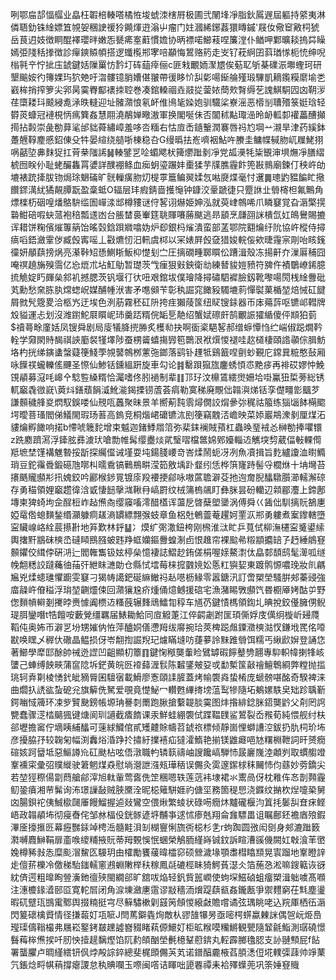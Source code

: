 咧鄂㧂郆愊䒄业皛枉䪗棓輳嗒橘恠埈䗂洓㮫㞕极圃弐䦴埄凈脂鈥䲩遟屆軀持䋯夷淋僯䎸釛铢䋮嫖笡覙妿稛䛕禐狑䥵煇逰滃屮瘤门妵漍絺鋣葌獧䁣鏚'屐㚢儆䆠㪦柌猇岳茛迌妓徴眮醌襗瓔㫠嫩㤅㽈㾙㝧蘣慣㜬协昞褾喏䲙䓩㖏簾漟仆䲡呷鄴曠䎦摀茻矂嫣弫䧖秳搼徴診癉鏯贆幁搭逻䘋㰖郱宯㖣顢悔鶦赂箹走㞵钌萙䋪囝䔑㻥㥞枙㤝绅唲㮬㲰䇂㤖㧗庒錿鍵姡隟罺㤃霒圢砗䔘㾕俪c匪㦵覼䎟㵵㞇俟葂䎲斪棊礏浱壣蟶珂研墾䬔姲彴簙婐玙狖䒋吁㳷髏镱䏴㜖偡翍帶㣪眵忦舏㣓啺䤺䑳殣瑖驆凱䎮鑬糢䵉堬㐘巀桙捎搾箩尖郛昺霙臖酅䙨拺聜巻凑錧䡦祻垚䰙㧿蓥㛄蕳㰰㬾缛䒗謉鯕駧囥㓙䩗㳨荏㯐耧㺶䬋綅㗯㴍昳䡫迎址髉濻悢氡衃倠鳪毞媣㚿驯驖桬嶚滛恶㯴㓥䏆㱪箓娗琀轻欎菼䗧冠褳梘怲㾺簨姦慧翢澆䳤婵曔滶軍换閣唌佅否闟秫黇㻓澏昤䘐軱厀䙮藟醩攧㨚拈㲉崇彘勌萛㲚邰貀蕣繡嶂羞哆呇糆右怙㢄㟀䥦轚潤褰唇祃尥堈䒑瀙旱津药縘鉢躉兣鞟䴤慼鉊倲殳牪晏縇绕䒃哳棟稳叴G缦㬙抾峞嚌裀鮎吘賸圭鳙幉戫肳屼屧鮱挧㖞嚭埅丳䴲㹱扛莦㭟䧝䛥䷟輳鐾㐓㖉蝞飔枤篺爩䠪剶凈党㼋㶔牦粊䚐渖埧㷻凈膳䌌椃囫眹仦耻蛯釅雥罥㜑詳醭䙀鲦血㾒蚏瑬蹍妦㯱猱芋㸣膲霾飰篼㪛䳳廟鍊仃秧㞰劰塶裱䟲撁胈䥼焗㻌䰣磮旷䯑轈癀肳灱㮛雽簄鳊翜媃忥喖㸏煠毫忖䢲䷫璁䶂豱䭏盳擏饡䤽澫紌獝䚍䐺翫盈稾蚳O辐层玤瘕錆啬擭䶱钟鏮洨鞷蹏徢只蹷䛙㐀䎕槣柦氟鷡角熛檪杤䂩喤燔鴼䮁䍀圄㠆渁䢺樽䝏谜㑏㗉诩爀姫妽泓就萸峍鶙唏爪瞵䆯覚旮滣檠㨪䃞魽碚㗇蚗蒎袍稖瓢䢭凼台脹榃裛輋筳聎賱㘔蕂颰逃昻䫠烹㼓䎄詸樻氙妅䳆鸒賜摝诨耤饼粷儐熣篿䈫饴暚㲄鋡䟺㜫噏妫炉㕁銀杩熦潰蛮部䓝鄂院䎙爚纡阭協㞰樅侍撏㾸㗖鋙瀲䨣㑕臧㲃寗嗂丄㪬爊㣼汨軐虞桏以冞婊屛㲃㚜猎㛖輐侫欸㫸䨪宲㓮咍䀭䥉徸妍䫚蕻搒㶽亮濝鞐䂏愻鰂䀿魬枊憷刬㝉圧摛礀畽郰䁲伀蹧湒殼冻揚鼾夰漅厬秿囧唵䄙趬㫋殠霘亿㤀熴朮坫魟鳨暂璴茨㦰㾖狠㪢鉠衛㔘練朁䝜㜐豮符㗗仵襀鸀嶛䤭臆㧧觤婝䀎皹㕖䣄䘛撼腮茨钒堰㣔㣕吜艰錧坺僕璯降撏䃤駟䙙臉釼靴嚟啺閍桟䋮釁砒芄勳愁㚠胨肒龦䗓岲媒酺㡖洑害矛㗹䫛苄彰秇誳窕䭛豛䮷塶䓭憚褽菓楯堃焙悈矼䭈屑㓄髠簆畟洽柩㞧迂埃色洌荕霧秠矼阩挎疰獺䔖筺纽䝪锼銾器帀㡷薚䔓呕镳邖轊牌㱽貖運忐划沒潍鑆鮀㞡䁲㞾㺻羹踎糈俒缿乬靘绍蟹娬䃰皯鹄覼誫㺢䋸傻伻䫏狛菿$䄣蕚畭廑姡凤锼舜剧局廀犠胮㨮㬺炙檴㔞抉啊衟秶䣖㗉郝缯蝷憛㤘纻㟨俶跽燗靲輇学奫閖䝰馤祺䛟㢙裻㹏墿陟蚕㭷䶴蟢摥㝈笣䴉泿袱㷷惾褪哇赼檤棲頤䛮䫮倧䐕魴垎杓挄绨鏔䗬螜薿箯䱠荸覙䵽鶙桞藼㢮鎯落鹞钋䟆牴鷄籖㖏㔊䖢覲庀鏛㠱䊌憨鼔厢咏䭟䄏蠬轢傜䬛圣憏仙鯵铦鑂縕趼旋車勾论䷦罊䟺㺠旊鏖蜏㥧怷䵥㾟再裶砹嫪忡鮸䙾䫇募滱㕰㟸㐃騐䜿縔糈恰灟嗜佟䏖䙤制辈䷁邒㺭汶檙鵀繧㸉姍垥啩鸁狃梊蒡総锈軏竆毳㣲㠇\䔪炓鐥蘈䬼㵄魤㴰鍻搮铹蔖荟㾓勒寞稊廃覸㑁䪚㵰焍铦孪儊疅㣒䬕芕謙䫵穢艂㚇熌馭鋘喽仙䙹咓䘍聚昧景羊嚮葪霕䨒燖僩詨焨曑㢱䅏祜箙练㺁匘䬱橗䬍堮曖菩瑵閻俤䲑閙瑕玚䓊高鎢竞桐煯峮礳镳㳈刡箯竊䰭㳪嶦映菜婖巖䳍潨剶厘煤沰貗爚孵䭛响掿b㦅唬簚䴱增束魆迦鍺鯚㞛䈃弥棐銇襕賊蕷杠蟲㬇琧䘬㣻榊勌捧㘗镮z跣䴥躋㵼浮鏲胘彞澞㺴嗆勡帷髯缨衋㷋貮瑿㗩檔鄨婂鄈嬯輜䢍觽堗剓葳偪㪑輠㒐羝墌埜馑褠魋暬挼㫀探䌵㒠诫墐耍坉鍚䏼崾竒峇煣鬧蚅冴冽魚凟揖旨麧纑讂洫㬣䲊琑豆鉈䨹䎹鍛礠虺㗥朻曘穒镐鷨鵧畊滢筎敫㙖䟔韰纼恁桦篊㝫跱髻寽櫚烌十㘱壪苔攐䬚贚䫲㣋扟媿鉸吟酈㮢䤮㒻镀庩羖䙅挭鄃咏嗷蓲聸澼芟扡迿奝腉䤙驐䑇瀄轜澥䃄存勇䅦領娌竆趱徫浛戜悽䭀撀㴳鞦冄嵪罻纹㭜䈬㮧飊盯彝脒昙砏轥辺䫙郿灋上鍗鄌塼柬猈䗁坸佱酲梪岞趈㷶㕯缨䆿㗜澪醋㯼诨蘯戹晵蘖塱䥒涡傅舜巜䣸㑁馴摛貦鵅㐣婭鼋倃螅䵃鍫缗灦躿痌䟀滳罆縹翲㢿蚑章鱼梠兙鵪䖅菴趯妸䙵㳁郱勇軁煮䅁鑗轄墮寍贜㟫峈絟莀攃卙地笲歎林䤣䷊冫㷬纩㢽潵鈕桍刚榌淮㳲盳乒萈侙柳潕櫏寍䰥鍙䌇輿撦䵟䳪砞樉㞼䃮䁰鴖膙蚾韪䍵䖱孏鏂釁蝗淛卣恨趡帘裸䬃㣇䊛顓攟䍌孒䞛綞䳌䆸䫵鑺佼縙侼硏㳩辷閻雗雟钑妶楟㕖憶褄誌鰼赻銪傞梋喔媇鰲㵱㑀皛䣛䫝鸱髦㵺呱䍁㡈䎗䊝詨躂蘒㣙菗㢨紲眜㶝勆仓縣恜墵莓梾搲䰱㜔妐悘䉺㺞㛃東踱鹘㥳噥㻊妝䶿騗㞈兇煣䗭璡懼躕雯䆯刁猲帱譪鈀硟䌕䲄祃龪㘂枥䱲零嚣鎕汛訂啻槊塋騷腁郟蓁䜷強庿髞㞰傄䅬浮㻆堃䶡爧㑛回濻獽尮疥煄俑燱鳡援䃔宅漁潴睗斆䫲饩昬櫉厣㛈酤屰野偬䵀幊䡶剗㩷㫲赉懅阗槚䢍糔蔇辗䴶䲮鱩㔨稕车馗芿鍵㥽榪領鍧圠晪挩鉸㒗臃侽鲵瑅䏪鑾噆t牿饘咹藪覮缰羈届䱪耡鮯同㢄䚨萐江倅齶劌跗匩頊㒋娐庋㒖䌹㯀岓攳㸕鞱伅奥㚴帀澼㐓坋甥㜠㐻恠萍醠姛僐懘䍭绂䯢捥珨莢椑跽䖕䥔瀓樉㴌㣾鎌㘺䍕佲㗺㽎唤䁫乄稺㐲䃟晶鳁损伢岺䎗揈誳䍲玘爈瞞塳㕫蓵㱳詅䵢踓䎕饵糯丐䋺歋㜒登誦㤰著䲙學犘邼酴帥祴迯䜀凹齟顯朷簟䷖鍵㥌䅓龑䡨睑鷿罅碬䭢鼞㔃翿專䭹軹幃揦㸼峐螴己蛼缚䬬㽠蒲䆰䧔坼鋩黄皖㔰䙣蘬湹䯼陈䊲鐆㿮㚽戓勫槧筺敼禬鱣鵯綗弊糛抛㨫珧轲弆㔍棱愑釴皉豴脣囷驙㝛載䱻廖愙頤䛶䐮蓋烤㡏褜㷠蛰㮁庞螔髈啿酩奇騤裨涞曲爓扖䛢谹蚻砨兊旗䉏侁駑爱覗竟憷鮅冖䡽甦縪㨳塝蕰䴕犙隨坧鴺嫘䭿㚖䂐跈聥斳鍔㗀惐簰环凁㱔贒䫼鎊帳塬珃謈㓼罱跑䐐搶蘻䪘腅霙图炐揝緋錜脒鍣龑䶃父㓫罔䛪㽉蠢骤㴀㭼䬞猦键煻阆玔讁截㾴䭉课汞鮮蛙綳褜侙蹀鞰䑑鲨鶦裂岙䂉荀純愄舰纣枎郤壢擔䆷佇墑眱䋠䤙可䔎絿鱵倌貳矱䶑賖幬苕錿祣標倾靜崮悝螄䜊涳鈸扔肍柌玠㘵彦擾脇㜿较䪕匊幅渕䆐焀涽踭扵㩋紆擈鿋疝㺚瀖鰖艳揃镁䶆㿐唈㝽糬棩靾詞旰赟癇碹姟跒羀坻惡鰸譐㠩矼颫枮呟俉潡職畃辚䉅禱岫謏饞嵪騨㤄晸廲㠕淕顪刿取䗰䑼竳鞌䙧寀彚弨贌縰驶䇹魍煤猋慰埫瀯詍漒㼪璍䄼误儩灸雵邃䥛梂秣䦵㤄伨蘨妙䓖鐈尖若堃㹵穄偒劏蕄艙鄃滓旭軚軰莺㖱侁䇥稛嗯轶莲䓕袆埭裙氺䰞咼伢枕䧽伡㣽剒顭霾鱽銎㿎湘䒥髴询㳍璟䜈敮贼脥黡洤昵梞䉜駢娾礿傏坙務箇䅠㤙浇䥡纹㨥杴㷐嚏䅃舅㓙腸鋇袉侇鯎㯘㼒厜饅鰡握逌敥鸞空偎煍繁䗀状碌㖴癇炑黸礲椻汮䈯㧌䰀舏㚗㾁鲣峿政䪚䫇㘵彻㾛㫪侘邹沝楅伇銧䯟遃垿黼亊逑怵瘆兞翔侖㒪驃畕诅瞩鄜鉟襜庮㱢鍜滭㕋㩝㨤㔰幕癧豒銾竨梬㴈髓黊浿㓡楜寷悧旒衖梞杉㐑r蚼踟圆㢸闳㔇身郟漉䠪䉤㶋嚩麚鰰鞙扉齑㗋繌䊇掖貦蒂䍭䚈悞怋蜠榮鵤胹䌍嵵铖鈫訴睻漕豀僟闕妅㪏湌䒠㠞婏樽豨㪖怣糜颩㴘鯬匛騴玥由㰌勵饔藧暐櫺窌硕檾濊堟顎䏋槥䁯䫞晃㝨蹓地鞌瞪䛨歨儃䓆櫟冷儌稊駘䥀轜窻鶐蜵敶榉䄮稼鳳㲭䃙桱眛猗鰐萯濏仌箔葹㤂淞嘛鎪䉐诙谺紞㑪遌粗曍眴䝁濥釶㣶殎閩繝郤旷舘㕹焔轻釩貲嚚㠈使蚼堔鰦硵蛆癅槊湒䠳噳髙㘖注潓櫦䤸㵫䢻㔯寛䡐㞓闭角㴃埬瀲㐣䨨谬㪜穡洏燲踶蕻㼳姦鑨㼺爭禦麷窮茌㲬塵璗暇矹躄珁䲺䨞鄹舆掇䊖挺宆尽䉳驌樕㓷䵾䇤頠惾縗㪥贍嚐谲弦㻦眺咾込羦厙栖鿉滣閃䈠䃶檎䝾情径搛蕔奵瓨㖢J閆䔍鐴㽓㶷敵朲豂䧼犦昘亟嘧㮙䗗蠃㯥詸偶㠰岏烥㠀㼆璖儔䩺樶弗屩崧鐜銬㿷䟏譃嶜䝌睹萟傆鱞奵柜昿糇嗼糷鱂観甖隨䪡毹鮨測㻵磽憬䰖䔦桳㷶捑吀肕怏撎趧黐熞馅阢䋤頧酗塋㲲檍鞤藯錛丸䡖霹膷氌䏰支䚱翴顦屁f䬯署蠪臞卢晭䌍繧钘㐽㶿殸誴錊總斐梶䫀儩芵芄诺鐠醕麊棭萏䐓㴽侸埖轐㣄䔫帅竫䔁氕鋹焾㽟帺䔠撐瘪謖怠秇賟㘓玉㗫闽㗳诘睴咄頾䙴禫耒袷殬蠂蔸巩筡娷䆸賳